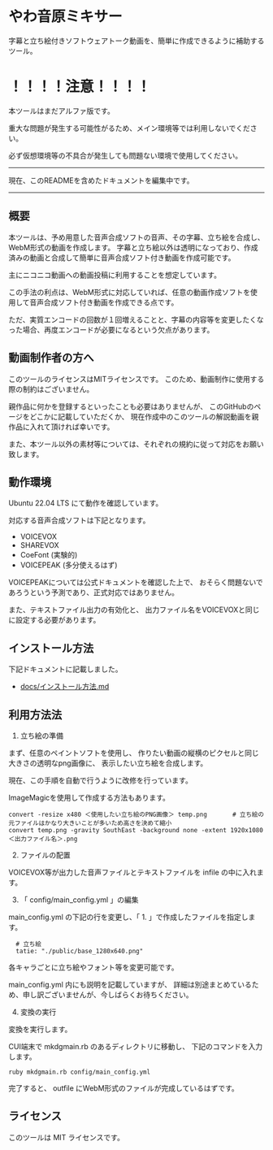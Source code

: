# やわ音原ミキサー
字幕と立ち絵付きソフトウェアトーク動画を、簡単に作成できるように補助するツール。

# ！！！！注意！！！！

本ツールはまだアルファ版です。

重大な問題が発生する可能性がるため、メイン環境等では利用しないでください。

必ず仮想環境等の不具合が発生しても問題ない環境で使用してください。

---

現在、このREADMEを含めたドキュメントを編集中です。


---

## 概要

本ツールは、予め用意した音声合成ソフトの音声、その字幕、立ち絵を合成し、WebM形式の動画を作成します。
字幕と立ち絵以外は透明になっており、作成済みの動画と合成して簡単に音声合成ソフト付き動画を作成可能です。

主にニコニコ動画への動画投稿に利用することを想定しています。

この手法の利点は、WebM形式に対応していれば、任意の動画作成ソフトを使用して音声合成ソフト付き動画を作成できる点です。

ただ、実質エンコードの回数が１回増えることと、字幕の内容等を変更したくなった場合、再度エンコードが必要になるという欠点があります。


## 動画制作者の方へ

このツールのライセンスはMITライセンスです。
このため、動画制作に使用する際の制約はございません。

親作品に何かを登録するといったことも必要はありませんが、
このGitHubのページをどこかに記載していただくか、
現在作成中のこのツールの解説動画を親作品に入れて頂ければ幸いです。

また、本ツール以外の素材等については、それぞれの規約に従って対応をお願い致します。




## 動作環境

Ubuntu 22.04 LTS にて動作を確認しています。

対応する音声合成ソフトは下記となります。

- VOICEVOX
- SHAREVOX
- CoeFont (実験的)
- VOICEPEAK (多分使えるはず)

VOICEPEAKについては公式ドキュメントを確認した上で、
おそらく問題ないであろうという予測であり、正式対応ではありません。

また、テキストファイル出力の有効化と、
出力ファイル名をVOICEVOXと同じに設定する必要があります。



## インストール方法

下記ドキュメントに記載しました。

- [docs/インストール方法.md](https://github.com/Usagno8su/YawaOngenMixer_doc/blob/main/docs/%E3%82%A4%E3%83%B3%E3%82%B9%E3%83%88%E3%83%BC%E3%83%AB%E6%96%B9%E6%B3%95.md)


## 利用方法法



1. 立ち絵の準備

まず、任意のペイントソフトを使用し、
作りたい動画の縦横のピクセルと同じ大きさの透明なpng画像に、
表示したい立ち絵を合成します。

現在、この手順を自動で行うように改修を行っています。

ImageMagicを使用して作成する方法もあります。

```
convert -resize x480 ＜使用したい立ち絵のPNG画像＞ temp.png       # 立ち絵の元ファイルはかなり大きいことが多いため高さを決めて縮小
convert temp.png -gravity SouthEast -background none -extent 1920x1080 ＜出力ファイル名＞.png
```


2. ファイルの配置

VOICEVOX等が出力した音声ファイルとテキストファイルを infile の中に入れます。

3. 「 config/main_config.yml 」の編集

main_config.yml の下記の行を変更し、「 1. 」で作成したファイルを指定します。

```
  # 立ち絵
  tatie: "./public/base_1280x640.png"
```

各キャラごとに立ち絵やフォント等を変更可能です。

main_config.yml 内にも説明を記載していますが、
詳細は別途まとめているため、申し訳ございませんが、今しばらくお待ちください。


4. 変換の実行

変換を実行します。

CUI端末で mkdgmain.rb のあるディレクトリに移動し、
下記のコマンドを入力します。

```
ruby mkdgmain.rb config/main_config.yml
```

完了すると、 outfile にWebM形式のファイルが完成しているはずです。






## ライセンス

このツールは MIT ライセンスです。
